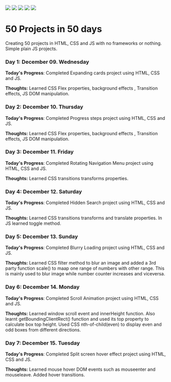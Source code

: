 <!-- Adding Badges -->

![](https://img.shields.io/github/issues/Prasathdv/100daysofcode_Python?style=flat&logo=appveyor)
![](https://img.shields.io/github/forks/Prasathdv/100daysofcode_Python?style=flat&logo=appveyor)
![](https://img.shields.io/github/stars/Prasathdv/100daysofcode_Python?style=flat&logo=appveyor)
![](https://img.shields.io/github/license/Prasathdv/100daysofcode_Python?style=flat&logo=appveyor)
![](https://img.shields.io/twitter/url?url=https%3A%2F%2Fgithub.com%2FPrasathdv%2F100daysofcode_Python?style=flat&logo=appveyor)

# 50 Projects in 50 days

Creating 50 projects in HTML, CSS and JS with no frameworks or nothing. Simple plain JS projects.

### Day 1: December 09. Wednesday

**Today's Progress**: Completed Expanding cards project using HTML, CSS and JS.

**Thoughts:** Learned CSS Flex properties, background effects , Transition effects, JS DOM manipulation.

### Day 2: December 10. Thursday

**Today's Progress**: Completed Progress steps project using HTML, CSS and JS.

**Thoughts:** Learned CSS Flex properties, background effects , Transition effects, JS DOM manipulation.

### Day 3: December 11. Friday

**Today's Progress**: Completed Rotating Navigation Menu project using HTML, CSS and JS.

**Thoughts:** Learned CSS transitions transforms properties.

### Day 4: December 12. Saturday

**Today's Progress**: Completed Hidden Search project using HTML, CSS and JS.

**Thoughts:** Learned CSS transitions transforms and translate properties. In JS learned toggle method.

### Day 5: December 13. Sunday

**Today's Progress**: Completed Blurry Loading project using HTML, CSS and JS.

**Thoughts:** Learned CSS filter method to blur an image and added a 3rd party function scale() to maap one range of numbers with other range. This is mainly used to blur image while number counter increases and viceversa.

### Day 6: December 14. Monday

**Today's Progress**: Completed Scroll Animation project using HTML, CSS and JS.

**Thoughts:** Learned window scroll event and innerHeight function. Also learnt getBoundingClientRect() function and used its top property to calculate box top height. Used CSS nth-of-child(even) to display even and odd boxes from different directions.

### Day 7: December 15. Tuesday

**Today's Progress**: Completed Split screen hover effect project using HTML, CSS and JS.

**Thoughts:** Learned mouse hover DOM events such as mouseenter and mouseleave. Added hover transitions.
